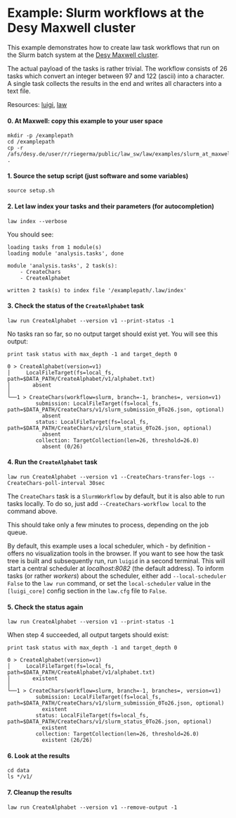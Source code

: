 # Example: Slurm workflows at the Desy Maxwell cluster

This example demonstrates how to create law task workflows that run on the Slurm batch system at the [Desy Maxwell cluster](https://confluence.desy.de/display/MXW/Maxwell+Cluster).

The actual payload of the tasks is rather trivial.
The workflow consists of 26 tasks which convert an integer between 97 and 122 (ascii) into a character.
A single task collects the results in the end and writes all characters into a text file.

Resources: [luigi](http://luigi.readthedocs.io/en/stable), [law](http://law.readthedocs.io/en/latest)

#### 0. At Maxwell: copy this example to your user space

```shell
mkdir -p /examplepath
cd /examplepath
cp -r /afs/desy.de/user/r/riegerma/public/law_sw/law/examples/slurm_at_maxwell/* .
```

#### 1. Source the setup script (just software and some variables)

```shell
source setup.sh
```

#### 2. Let law index your tasks and their parameters (for autocompletion)

```shell
law index --verbose
```

You should see:

```shell
loading tasks from 1 module(s)
loading module 'analysis.tasks', done

module 'analysis.tasks', 2 task(s):
    - CreateChars
    - CreateAlphabet

written 2 task(s) to index file '/examplepath/.law/index'
```

#### 3. Check the status of the `CreateAlphabet` task

```shell
law run CreateAlphabet --version v1 --print-status -1
```

No tasks ran so far, so no output target should exist yet. You will see this output:

```shell
print task status with max_depth -1 and target_depth 0

0 > CreateAlphabet(version=v1)
│     LocalFileTarget(fs=local_fs, path=$DATA_PATH/CreateAlphabet/v1/alphabet.txt)
│       absent
│
└──1 > CreateChars(workflow=slurm, branch=-1, branches=, version=v1)
         submission: LocalFileTarget(fs=local_fs, path=$DATA_PATH/CreateChars/v1/slurm_submission_0To26.json, optional)
           absent
         status: LocalFileTarget(fs=local_fs, path=$DATA_PATH/CreateChars/v1/slurm_status_0To26.json, optional)
           absent
         collection: TargetCollection(len=26, threshold=26.0)
           absent (0/26)
```

#### 4. Run the `CreateAlphabet` task

```shell
law run CreateAlphabet --version v1 --CreateChars-transfer-logs --CreateChars-poll-interval 30sec
```

The ``CreateChars`` task is a ``SlurmWorkflow`` by default, but it is also able to run tasks locally.
To do so, just add ``--CreateChars-workflow local`` to the command above.

This should take only a few minutes to process, depending on the job queue.

By default, this example uses a local scheduler, which - by definition - offers no visualization tools in the browser.
If you want to see how the task tree is built and subsequently run, run ``luigid`` in a second terminal.
This will start a central scheduler at *localhost:8082* (the default address).
To inform tasks (or rather *workers*) about the scheduler, either add ``--local-scheduler False`` to the ``law run`` command, or set the ``local-scheduler`` value in the ``[luigi_core]`` config section in the ``law.cfg`` file to ``False``.

#### 5. Check the status again

```shell
law run CreateAlphabet --version v1 --print-status -1
```

When step 4 succeeded, all output targets should exist:

```shell
print task status with max_depth -1 and target_depth 0

0 > CreateAlphabet(version=v1)
│     LocalFileTarget(fs=local_fs, path=$DATA_PATH/CreateAlphabet/v1/alphabet.txt)
│       existent
│
└──1 > CreateChars(workflow=slurm, branch=-1, branches=, version=v1)
         submission: LocalFileTarget(fs=local_fs, path=$DATA_PATH/CreateChars/v1/slurm_submission_0To26.json, optional)
           existent
         status: LocalFileTarget(fs=local_fs, path=$DATA_PATH/CreateChars/v1/slurm_status_0To26.json, optional)
           existent
         collection: TargetCollection(len=26, threshold=26.0)
           existent (26/26)
```

#### 6. Look at the results

```shell
cd data
ls */v1/
```

#### 7. Cleanup the results

```shell
law run CreateAlphabet --version v1 --remove-output -1
```

